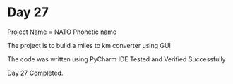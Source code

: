 # Day 27

Project Name = NATO Phonetic name

The project is to build a miles to km converter using GUI

The code was written using PyCharm IDE
Tested and Verified Successfully

Day 27 Completed.